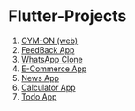 # Flutter-Projects

1. [GYM-ON (web)]()
2. [FeedBack App]()
3. [WhatsApp Clone](https://github.com/H-R-S/Flutter-Projects/blob/main/WhatsApp_Clone/whatsapp_clone.md)
4. [E-Commerce App]()
5. [News App]()
6. [Calculator App]()
7. [Todo App]()